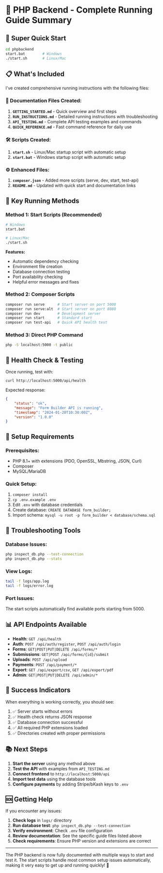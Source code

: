 # 📝 PHP Backend - Complete Running Guide Summary

## 🚀 Super Quick Start

```bash
cd phpbackend
start.bat        # Windows
./start.sh       # Linux/Mac
```

## 📋 What's Included

I've created comprehensive running instructions with the following files:

### 📖 Documentation Files Created:

1. **`GETTING_STARTED.md`** - Quick overview and first steps
2. **`RUN_INSTRUCTIONS.md`** - Detailed running instructions with troubleshooting
3. **`API_TESTING.md`** - Complete API testing examples and commands
4. **`QUICK_REFERENCE.md`** - Fast command reference for daily use

### 🛠️ Scripts Created:

1. **`start.sh`** - Linux/Mac startup script with automatic setup
2. **`start.bat`** - Windows startup script with automatic setup

### ⚙️ Enhanced Files:

1. **`composer.json`** - Added more scripts (serve, dev, start, test-api)
2. **`README.md`** - Updated with quick start and documentation links

## 🎯 Key Running Methods

### Method 1: Start Scripts (Recommended)
```bash
# Windows
start.bat

# Linux/Mac  
./start.sh
```
**Features:**
- Automatic dependency checking
- Environment file creation
- Database connection testing
- Port availability checking
- Helpful error messages and fixes

### Method 2: Composer Scripts
```bash
composer run serve      # Start server on port 5000
composer run serve:alt  # Start server on port 8080
composer run dev        # Development server
composer run start      # Standard start
composer run test-api   # Quick API health test
```

### Method 3: Direct PHP Command
```bash
php -S localhost:5000 -t public
```

## 🏥 Health Check & Testing

Once running, test with:
```bash
curl http://localhost:5000/api/health
```

Expected response:
```json
{
    "status": "ok",
    "message": "Form Builder API is running",
    "timestamp": "2024-01-20T10:30:00Z",
    "version": "1.0.0"
}
```

## 🔧 Setup Requirements

### Prerequisites:
- PHP 8.1+ with extensions (PDO, OpenSSL, Mbstring, JSON, Curl)
- Composer
- MySQL/MariaDB

### Quick Setup:
1. `composer install`
2. `cp .env.example .env`
3. Edit `.env` with database credentials
4. Create database: `CREATE DATABASE form_builder;`
5. Import schema: `mysql -u root -p form_builder < database/schema.sql`

## 🐛 Troubleshooting Tools

### Database Issues:
```bash
php inspect_db.php --test-connection
php inspect_db.php --stats
```

### View Logs:
```bash
tail -f logs/app.log
tail -f logs/error.log
```

### Port Issues:
The start scripts automatically find available ports starting from 5000.

## 📊 API Endpoints Available

- **Health**: `GET /api/health`
- **Auth**: `POST /api/auth/register`, `POST /api/auth/login`
- **Forms**: `GET|POST|PUT|DELETE /api/forms/*`
- **Submissions**: `GET|POST /api/forms/{id}/submit`
- **Uploads**: `POST /api/upload`
- **Payments**: `POST /api/payment/*`
- **Export**: `GET /api/export/csv`, `GET /api/export/pdf`
- **Admin**: `GET|POST|PUT|DELETE /api/admin/*`

## 🎉 Success Indicators

When everything is working correctly, you should see:
1. ✅ Server starts without errors
2. ✅ Health check returns JSON response
3. ✅ Database connection successful
4. ✅ All required PHP extensions loaded
5. ✅ Directories created with proper permissions

## 📚 Next Steps

1. **Start the server** using any method above
2. **Test the API** with examples from `API_TESTING.md`
3. **Connect frontend** to `http://localhost:5000/api`
4. **Import test data** using the database tools
5. **Configure payments** by adding Stripe/bKash keys to `.env`

## 🆘 Getting Help

If you encounter any issues:

1. **Check logs** in `logs/` directory
2. **Run database test**: `php inspect_db.php --test-connection`
3. **Verify environment**: Check `.env` file configuration
4. **Review documentation**: See the specific guide files listed above
5. **Check requirements**: Ensure PHP version and extensions are correct

---

The PHP backend is now fully documented with multiple ways to start and test it. The start scripts handle most common setup issues automatically, making it very easy to get up and running quickly! 🚀
